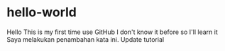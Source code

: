 # hello-world
Hello 
This is my first time use GitHub I don't know it before so I'll learn it
Saya melakukan penambahan kata ini.
Update tutorial
